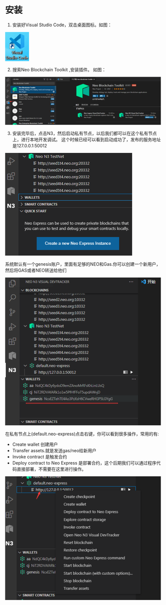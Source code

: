 # 安装
1. 安装好Visual Studio Code，双击桌面图标。如图：

![](../images/neoexpress/vsc.png)

2. 搜索Neo Blockchain Toolkit ,安装插件。 如图：

![](../images/neoexpress/plugin1.png) 

3. 安装完毕后，点击N3，然后启动私有节点，以后我们都可以在这个私有节点上，进行本地开发调试。
这个时候已经可以看到启动成功了，发布的服务地址是127.0.0.1:50012

![](../images/neoexpress/devtracker.png) 

系统默认有一个genesis账户，里面有足够的NEO和Gas.你可以创建一个新用户，然后将GAS或者NEO转送给他们

![](../images/neoexpress/devtracker2.png) 

在私有节点上(default.neo-express)点击右键，你可以看到很多操作，常用的有:
- Create wallet  创建用户
- Transfer assets.就是发送gas/neo给新用户
- Invoke  contract 是触发合约
- Deploy contract to Neo Express 是部署合约，这个后期我们可以通过程序代码直接部署，不需要在这里进行操作。

![](../images/neoexpress/devtracker3.png) 
